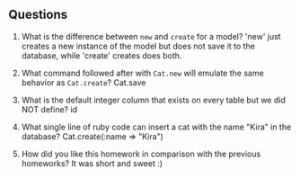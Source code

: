 ## Questions

1. What is the difference between `new` and `create` for a model?
'new' just creates a new instance of the model but does not save it to the database, while 'create' creates does both.

2. What command followed after with `Cat.new` will emulate the same behavior as `Cat.create`?
Cat.save

3. What is the default integer column that exists on every table but we did NOT define?
id

4. What single line of ruby code can insert a cat with the name "Kira" in the database?
Cat.create(:name => "Kira")

5. How did you like this homework in comparison with the previous homeworks?
It was short and sweet :)
